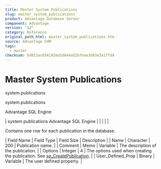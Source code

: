 ```yaml
---
title: Master System Publications
slug: master_system_publications
product: Advantage Database Server
component: Advantage
version: "12"
category: Reference
original_path_html: master_system_publications.htm
source: Advantage CHM
tags:
  - master
checksum: 5d013ac654192ea5d644a52bfeae3d93e3a17fd4
---
```


# Master System Publications

system.publications

system.publications

Advantage SQL Engine

| system.publications  Advantage SQL Engine |  |  |  |  |

Contains one row for each publication in the database.

| Field Name | Field Type | Field Size | Description |
| Name | Character | 200 | Publication name. |
| Comment | Memo | Variable | The description of the publication. |
| Options | Integer | 4 | The options used when creating the publication. See [sp\_CreatePublication](master_sp_createpublication.md). |
| User\_Defined\_Prop | Binary | Variable | The user defined property. |
